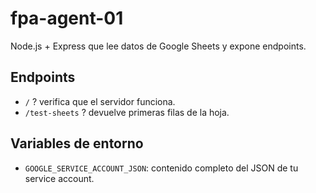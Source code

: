 # fpa-agent-01

Node.js + Express que lee datos de Google Sheets y expone endpoints.

## Endpoints
- `/` ? verifica que el servidor funciona.
- `/test-sheets` ? devuelve primeras filas de la hoja.

## Variables de entorno
- `GOOGLE_SERVICE_ACCOUNT_JSON`: contenido completo del JSON de tu service account.
